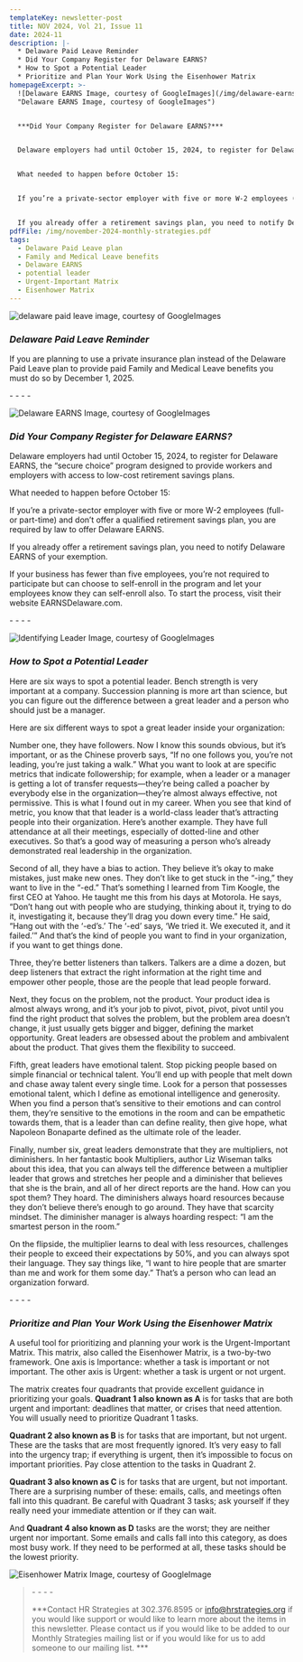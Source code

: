 ```yaml
---
templateKey: newsletter-post
title: NOV 2024, Vol 21, Issue 11
date: 2024-11
description: |-
  * Delaware Paid Leave Reminder
  * Did Your Company Register for Delaware EARNS?
  * How to Spot a Potential Leader
  * Prioritize and Plan Your Work Using the Eisenhower Matrix
homepageExcerpt: >-
  ![Delaware EARNS Image, courtesy of GoogleImages](/img/delaware-earns.png
  "Delaware EARNS Image, courtesy of GoogleImages")


  ***Did Your Company Register for Delaware EARNS?***


  Delaware employers had until October 15, 2024, to register for Delaware EARNS, the “secure choice” program designed to provide workers and employers with access to low-cost retirement savings plans.


  What needed to happen before October 15:


  If you’re a private-sector employer with five or more W-2 employees (full- or part-time) and don’t offer a qualified retirement savings plan, you are required by law to offer Delaware EARNS.


  If you already offer a retirement savings plan, you need to notify Delaware EARNS of your exemption.
pdfFile: /img/november-2024-monthly-strategies.pdf
tags:
  - Delaware Paid Leave plan
  - Family and Medical Leave benefits
  - Delaware EARNS
  - potential leader
  - Urgent-Important Matrix
  - Eisenhower Matrix
---
```

![delaware paid leave image, courtesy of GoogleImages](/img/delaware-paid-leave.png "delaware paid leave image, courtesy of GoogleImages")

### ***Delaware Paid Leave Reminder***

If you are planning to use a private insurance plan instead of the Delaware Paid Leave plan to provide paid Family and Medical Leave benefits you must do so by December 1, 2025.

\-﻿ - - -

![Delaware EARNS Image, courtesy of GoogleImages](/img/delaware-earns.png "Delaware EARNS Image, courtesy of GoogleImages")

### ***Did Your Company Register for Delaware EARNS?***

Delaware employers had until October 15, 2024, to register for Delaware EARNS, the “secure choice” program designed to provide workers and employers with access to low-cost retirement savings plans.

What needed to happen before October 15:

If you’re a private-sector employer with five or more W-2 employees (full- or part-time) and don’t offer a qualified retirement savings plan, you are required by law to offer Delaware EARNS.

If you already offer a retirement savings plan, you need to notify Delaware EARNS of your exemption.

If your business has fewer than five employees, you’re not required to participate but can choose to self-enroll in the program and let your employees know they can self-enroll also. To start the process, visit their website EARNSDelaware.com.

\-﻿ - - -

![Identifying Leader Image, courtesy of GoogleImages](/img/identify-leader.jpg "Identifying Leader Image, courtesy of GoogleImages")

### ***How to Spot a Potential Leader***

Here are six ways to spot a potential leader. Bench strength is very important at a company. Succession planning is more art than science, but you can figure out the difference between a great leader and a person who should just be a manager.

Here are six different ways to spot a great leader inside your organization:

Number one, they have followers. Now I know this sounds obvious, but it’s important, or as the Chinese proverb says, “If no one follows you, you’re not leading, you’re just taking a walk.” What you want to look at are specific metrics that indicate followership; for example, when a leader or a manager is getting a lot of transfer requests—they’re being called a poacher by everybody else in the organization—they’re almost always effective, not permissive. This is what I found out in my career. When you see that kind of metric, you know that that leader is a world-class leader that’s attracting people into their organization. Here’s another example. They have full attendance at all their meetings, especially of dotted-line and other executives. So that’s a good way of measuring a person who’s already demonstrated real leadership in the organization.

Second of all, they have a bias to action. They believe it’s okay to make mistakes, just make new ones. They don’t like to get stuck in the “-ing,” they want to live in the “-ed.” That’s something I learned from Tim Koogle, the first CEO at Yahoo. He taught me this from his days at Motorola. He says, “Don’t hang out with people who are studying, thinking about it, trying to do it, investigating it, because they’ll drag you down every time.” He said, “Hang out with the ‘-ed’s.’ The ‘-ed’ says, ‘We tried it. We executed it, and it failed.’” And that’s the kind of people you want to find in your organization, if you want to get things done.

Three, they’re better listeners than talkers. Talkers are a dime a dozen, but deep listeners that extract the right information at the right time and empower other people, those are the people that lead people forward.

Next, they focus on the problem, not the product. Your product idea is almost always wrong, and it’s your job to pivot, pivot, pivot, pivot until you find the right product that solves the problem, but the problem area doesn’t change, it just usually gets bigger and bigger, defining the market opportunity. Great leaders are obsessed about the problem and ambivalent about the product. That gives them the flexibility to succeed.

Fifth, great leaders have emotional talent. Stop picking people based on simple financial or technical talent. You’ll end up with people that melt down and chase away talent every single time. Look for a person that possesses emotional talent, which I define as emotional intelligence and generosity. When you find a person that’s sensitive to their emotions and can control them, they’re sensitive to the emotions in the room and can be empathetic towards them, that is a leader than can define reality, then give hope, what Napoleon Bonaparte defined as the ultimate role of the leader.

Finally, number six, great leaders demonstrate that they are multipliers, not diminishers. In her fantastic book Multipliers, author Liz Wiseman talks about this idea, that you can always tell the difference between a multiplier leader that grows and stretches her people and a diminisher that believes that she is the brain, and all of her direct reports are the hand. How can you spot them? They hoard. The diminishers always hoard resources because they don’t believe there’s enough to go around. They have that scarcity mindset. The diminisher manager is always hoarding respect: “I am the smartest person in the room.”

On the flipside, the multiplier learns to deal with less resources, challenges their people to exceed their expectations by 50%, and you can always spot their language. They say things like, “I want to hire people that are smarter than me and work for them some day.” That’s a person who can lead an organization forward.

\-﻿ - - -

### ***Prioritize and Plan Your Work Using the Eisenhower Matrix***

A useful tool for prioritizing and planning your work is the Urgent-Important Matrix. This matrix, also called the Eisenhower Matrix, is a two-by-two framework. One axis is Importance: whether a task is important or not important. The other axis is Urgent: whether a task is urgent or not urgent.

The matrix creates four quadrants that provide excellent guidance in prioritizing your goals. **Quadrant 1 also known as A** is for tasks that are both urgent and important: deadlines that matter, or crises that need attention. You will usually need to prioritize Quadrant 1 tasks.

**Quadrant 2 also known as B** is for tasks that are important, but not urgent. These are the tasks that are most frequently ignored. It’s very easy to fall into the urgency trap; if everything is urgent, then it’s impossible to focus on important priorities. Pay close attention to the tasks in Quadrant 2.

**Quadrant 3 also known as C** is for tasks that are urgent, but not important. There are a surprising number of these: emails, calls, and meetings often fall into this quadrant. Be careful with Quadrant 3 tasks; ask yourself if they really need your immediate attention or if they can wait.

And **Quadrant 4 also known as D** tasks are the worst; they are neither urgent nor important. Some emails and calls fall into this category, as does most busy work. If they need to be performed at all, these tasks should be the lowest priority.

![Eisenhower Matrix Image, courtesy of GoogleImage](/img/eisenhower-matrix.png "Eisenhower Matrix Image, courtesy of GoogleImage")

> \-﻿ - - -
>
> ***Contact HR Strategies at 302.376.8595 or info@hrstrategies.org if you would like support or would like to learn more about the items in this newsletter. Please contact us if you would like to be added to our Monthly Strategies mailing list or if you would like for us to add someone to our mailing list. ***